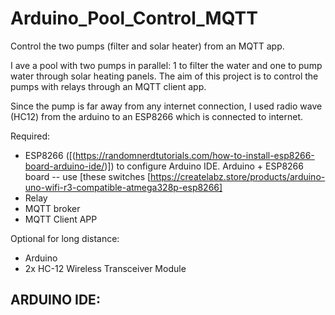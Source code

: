 # Arduino_Pool_Control_MQTT
Control the two pumps (filter and solar heater) from an MQTT app. 

I ave a pool with two pumps in parallel: 1 to filter the water and one to pump water through solar heating panels. The aim of this project is to control the pumps with relays through an MQTT client app. 

Since the pump is far away from any internet connection, I used radio wave (HC12) from the arduino to an ESP8266 which is connected to internet.

Required:
- ESP8266 ([(https://randomnerdtutorials.com/how-to-install-esp8266-board-arduino-ide/)]) to configure Arduino IDE. Arduino + ESP8266 board -- use [these switches [https://createlabz.store/products/arduino-uno-wifi-r3-compatible-atmega328p-esp8266]
- Relay
- MQTT broker
- MQTT Client APP

Optional for long distance:
- Arduino
- 2x HC-12 Wireless Transceiver Module



ARDUINO IDE:
- 

